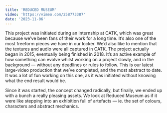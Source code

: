 ```yaml
---
title: 'REDUCED MUSEUM'
video: 'https://vimeo.com/258773387'
date: '2023-11-06'
---
```


This project was initiated during an internship at CATK, which was great because we’ve been fans of their work for a long time. It’s also one of the most freeform pieces we have in our locker. We’d also like to mention that the textures and audio were all captured in CATK.
The project actually began in 2015, eventually being finished in 2018. It’s an active example of how something can evolve whilst working on a project slowly, and in the background — without any deadlines or rules to follow.
This is our latest large-video production that we’ve completed, and the most abstract to date.
It was a lot of fun working on this one, as it was initiated without knowing what the end result would be.

Since it was started, the concept changed radically, but finally, we ended up with a bunch a really pleasing assets.
We look at Reduced Museum as if it were like stepping into an exhibition full of artefacts — ie. the set of colours, characters and abstract mechanics.